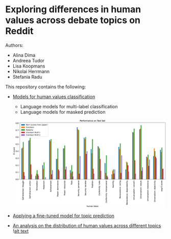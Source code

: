 # Exploring differences in human values across debate topics on Reddit

Authors:
 - Alina Dima
 - Andreea Tudor
 - Lisa Koopmans
 - Nikolai Herrmann
 - Stefania Radu

 This repository contains the following:
 - [Models for human values classification](values_classification.ipynb)
    - Language models for multi-label classification
    - Language models for masked prediction

     ![alt text](plots\results.png)
 - [Applying a fine-tuned model for topic prediction](topics.py)
 - [An analysis on the distribution of human values across different topics](value_topic_analysis.ipynb)
   \![alt text](plots\pic.png)



